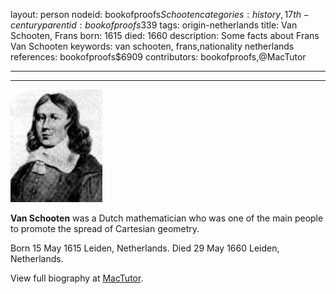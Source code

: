 layout: person
nodeid: bookofproofs$Schooten
categories: history,17th-century
parentid: bookofproofs$339
tags: origin-netherlands
title: Van Schooten, Frans
born: 1615
died: 1660
description: Some facts about Frans Van Schooten
keywords: van schooten, frans,nationality netherlands
references: bookofproofs$6909
contributors: bookofproofs,@MacTutor

---


---

![Schooten.jpg](https://github.com/bookofproofs/bookofproofs.github.io/blob/main/_sources/_assets/images/portraits/Schooten.jpg?raw=true)

**Van Schooten** was a Dutch mathematician who was one of the main people to promote the spread of Cartesian geometry.

Born 15 May 1615 Leiden, Netherlands. Died 29 May 1660 Leiden, Netherlands.


View full biography at [MacTutor](https://mathshistory.st-andrews.ac.uk/Biographies/Schooten/).